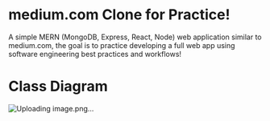 # medium.com Clone for Practice!
A simple MERN (MongoDB, Express, React, Node) web application similar to medium.com, the goal is to practice developing a full web app using software engineering best practices and workflows!
# Class Diagram
![Uploading image.png…]()
